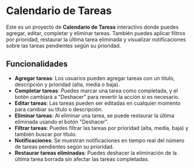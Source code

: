 # Calendario de Tareas

Este es un proyecto de **Calendario de Tareas** interactivo donde puedes agregar, editar, completar y eliminar tareas. También puedes aplicar filtros por prioridad, restaurar la última tarea eliminada y visualizar notificaciones sobre las tareas pendientes según su prioridad. 

## Funcionalidades

- **Agregar tareas**: Los usuarios pueden agregar tareas con un título, descripción y prioridad (alta, media o baja).
- **Completar tareas**: Puedes marcar una tarea como completada, y el botón cambiará a "Deshacer" para revertir la acción si es necesario.
- **Editar tareas**: Las tareas pueden ser editadas en cualquier momento para cambiar su título o descripción.
- **Eliminar tareas**: Al eliminar una tarea, se puede restaurar la última eliminada usando el botón "Deshacer".
- **Filtrar tareas**: Puedes filtrar las tareas por prioridad (alta, media, baja) y también buscar por título.
- **Notificaciones**: Se muestran notificaciones en tiempo real del número de tareas pendientes según su prioridad.
- **Restaurar tareas eliminadas**: Puedes deshacer la eliminación de la última tarea borrada sin afectar las tareas completadas.
